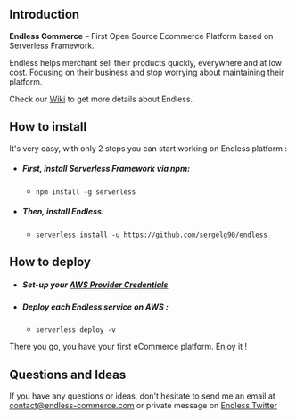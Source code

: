 ## Introduction

**Endless Commerce** – First Open Source Ecommerce Platform based on Serverless Framework.

Endless helps merchant sell their products quickly, everywhere and at low cost. Focusing on their business and stop worrying about maintaining their platform.

Check our [Wiki](https://github.com/endless-commerce/endless/wiki) to get more details about Endless.

## How to install

It's very easy, with only 2 steps you can start working on Endless platform :

* ##### First, install Serverless Framework via npm:
  * `npm install -g serverless`

* ##### Then, install Endless:
  * `serverless install -u https://github.com/sergelg90/endless`

## How to deploy

* ##### Set-up your [AWS Provider Credentials](https://serverless.com/framework/docs/providers/aws/guide/credentials/)

* ##### Deploy each Endless service on AWS :
  * `serverless deploy -v`
  
There you go, you have your first eCommerce platform. Enjoy it !

## Questions and Ideas

If you have any questions or ideas, don't hesitate to send me an email at contact@endless-commerce.com or private message on [Endless Twitter](https://twitter.com/endless_commerc)
